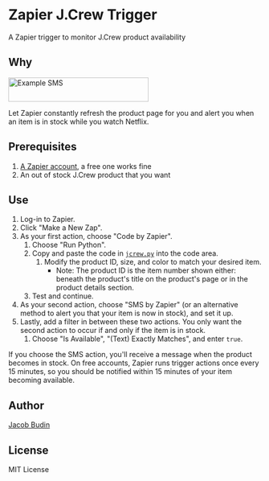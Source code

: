 # Zapier J.Crew Trigger

A Zapier trigger to monitor J.Crew product availability

## Why

<img src="https://cloud.githubusercontent.com/assets/428195/13309033/f474836e-db46-11e5-8bf5-7bfc084c6bcd.png" alt="Example SMS" width="279" height="48" />

Let Zapier constantly refresh the product page for you and alert you when an item is in stock while you watch Netflix.

## Prerequisites

1. [A Zapier account](https://zapier.com), a free one works fine
2. An out of stock J.Crew product that you want

## Use

1. Log-in to Zapier.
2. Click "Make a New Zap".
3. As your first action, choose "Code by Zapier".
	1. Choose "Run Python".
	2. Copy and paste the code in [`jcrew.py`](https://raw.githubusercontent.com/jacobbudin/zapier-jcrew-trigger/master/jcrew.py) into the code area.
		1. Modify the product ID, size, and color to match your desired item.
			- Note: The product ID is the item number shown either: beneath the product's title on the product's page or in the product details section.
	3. Test and continue.
4. As your second action, choose "SMS by Zapier" (or an alternative method to alert you that your item is now in stock), and set it up.
5. Lastly, add a filter in between these two actions. You only want the second action to occur if and only if the item is in stock.
	1. Choose "Is Available", "(Text) Exactly Matches", and enter `true`.

If you choose the SMS action, you'll receive a message when the product becomes in stock. On free accounts, Zapier runs trigger actions once every 15 minutes, so you should be notified within 15 minutes of your item becoming available.

## Author

[Jacob Budin](http://www.jacobbudin.com)

## License

MIT License
